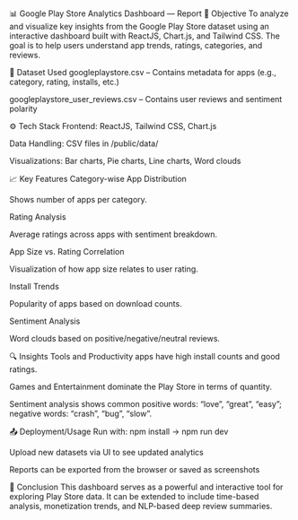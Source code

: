 📊 Google Play Store Analytics Dashboard — Report
🧩 Objective
To analyze and visualize key insights from the Google Play Store dataset using an interactive dashboard built with ReactJS, Chart.js, and Tailwind CSS. The goal is to help users understand app trends, ratings, categories, and reviews.

📁 Dataset Used
googleplaystore.csv – Contains metadata for apps (e.g., category, rating, installs, etc.)

googleplaystore_user_reviews.csv – Contains user reviews and sentiment polarity

⚙️ Tech Stack
Frontend: ReactJS, Tailwind CSS, Chart.js

Data Handling: CSV files in /public/data/

Visualizations: Bar charts, Pie charts, Line charts, Word clouds

📈 Key Features
Category-wise App Distribution

Shows number of apps per category.

Rating Analysis

Average ratings across apps with sentiment breakdown.

App Size vs. Rating Correlation

Visualization of how app size relates to user rating.

Install Trends

Popularity of apps based on download counts.

Sentiment Analysis

Word clouds based on positive/negative/neutral reviews.

🔍 Insights
Tools and Productivity apps have high install counts and good ratings.

Games and Entertainment dominate the Play Store in terms of quantity.

Sentiment analysis shows common positive words: “love”, “great”, “easy”;
negative words: “crash”, “bug”, “slow”.

📤 Deployment/Usage
Run with: npm install → npm run dev

Upload new datasets via UI to see updated analytics

Reports can be exported from the browser or saved as screenshots

🏁 Conclusion
This dashboard serves as a powerful and interactive tool for exploring Play Store data. It can be extended to include time-based analysis, monetization trends, and NLP-based deep review summaries.

